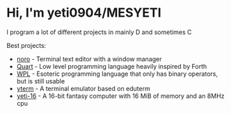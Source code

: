 # Hi, I'm yeti0904/MESYETI
I program a lot of different projects in mainly D and sometimes C

Best projects:
- [noro](https://github.com/yeti0904/noro) - Terminal text editor with a window manager
- [Quart](https//github.com/yeti0904/quart) - Low level programming language heavily inspired by Forth
- [WPL](https://github.com/yeti0904/WPL) - Esoteric programming language that only has binary operators, but is still usable
- [yterm](https://github.com/yeti0904/yterm) - A terminal emulator based on eduterm
- [yeti-16](https://github.com/yeti0904/yeti-16) - A 16-bit fantasy computer with 16 MiB of memory and an 8MHz cpu
